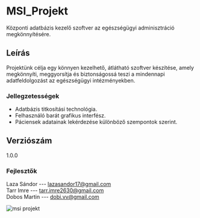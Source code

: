 # MSI_Projekt
Központi adatbázis kezelő szoftver az egészségügyi adminisztráció megkönnyítésére.

## Leírás
Projektünk célja egy könnyen kezelhető, átlátható szoftver készítése, amely 
megkönnyíti, meggyorsítja és biztonságossá teszi a mindennapi adatfeldolgozást
az egészségügyi intézményekben.

### Jellegzetességek
- Adatbázis titkosítási technológia.
- Felhasználó barát grafikus interfész.
- Páciensek adatainak lekérdezése különböző szempontok szerint.

## Verziószám
1.0.0

### Fejlesztők
Laza Sándor --- lazasandor17@gmail.com  
Tarr Imre --- tarr.imre2630@gmail.com  
Dobos Martin --- dobi.vv@gmail.com

![msi projekt](https://toxy.hu/fs/msilogofeher.png)
